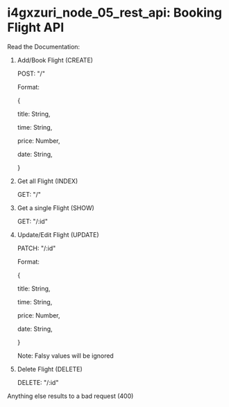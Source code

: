 # i4gxzuri_node_05_rest_api: Booking Flight API

Read the Documentation:

1. Add/Book Flight (CREATE)

    POST: "/"

    Format:

    {

    title: String,

    time: String,

    price: Number,

    date: String,

    }

2. Get all Flight (INDEX)

    GET: "/"

3. Get a single Flight (SHOW)

    GET: "/:id"

4. Update/Edit Flight (UPDATE)

    PATCH: "/:id"

    Format:

    {

    title: String,

    time: String,

    price: Number,

    date: String,

    }

    Note: Falsy values will be ignored

5. Delete Flight (DELETE)

    DELETE: "/:id"

Anything else results to a bad request (400)
